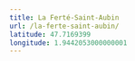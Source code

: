 ```yaml
---
title: La Ferté-Saint-Aubin
url: /la-ferte-saint-aubin/
latitude: 47.7169399
longitude: 1.9442053000000001
---
```

